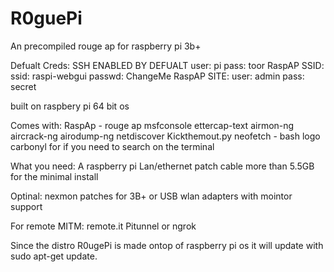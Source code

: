 # R0guePi
An precompiled rouge ap for raspberry pi 3b+


Defualt Creds:
SSH ENABLED BY DEFUALT
user: pi
pass: toor
RaspAP SSID:
ssid:
raspi-webgui
passwd:
ChangeMe
RaspAP SITE:
user: admin
pass: secret

built on raspbery pi 64 bit os

Comes with:
RaspAp - rouge ap
msfconsole
ettercap-text
airmon-ng
aircrack-ng
airodump-ng
netdiscover
Kickthemout.py
neofetch - bash logo
carbonyl for if you need to search on the terminal

What you need:
A raspberry pi 
Lan/ethernet patch cable 
more than 5.5GB for the minimal install

Optinal:
nexmon patches for 3B+ 
or 
USB wlan adapters with mointor support

For remote MITM: 
remote.it
Pitunnel
or
ngrok

Since the distro R0ugePi is made ontop of raspberry pi os it will update with sudo apt-get update.


